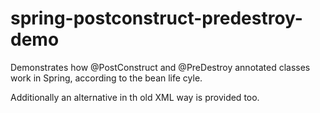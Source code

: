 # spring-postconstruct-predestroy-demo

Demonstrates how @PostConstruct and @PreDestroy annotated classes work in Spring, according to the bean life cyle.

Additionally an alternative in th old XML way is provided too.
